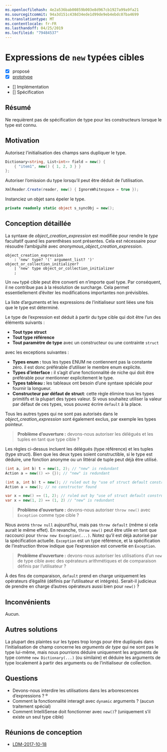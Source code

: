 ```yaml
---
ms.openlocfilehash: 4e2a536bab00859b003e8d967cb1927a99a9fa21
ms.sourcegitcommit: 94a3d151c438d34ede1d99de9eb4ebdc07ba4699
ms.translationtype: MT
ms.contentlocale: fr-FR
ms.lasthandoff: 04/25/2019
ms.locfileid: "79484537"
---
```


# <a name="target-typed-new-expressions"></a>Expressions de `new` typées cibles

* [x] proposé
* [x] [prototype](https://github.com/alrz/roslyn/tree/features/target-typed-new)
* [] Implémentation
* [] Spécification

## <a name="summary"></a>Résumé
[summary]: #summary

Ne requièrent pas de spécification de type pour les constructeurs lorsque le type est connu. 

## <a name="motivation"></a>Motivation
[motivation]: #motivation

Autorisez l’initialisation des champs sans dupliquer le type.
```cs
Dictionary<string, List<int>> field = new() {
    { "item1", new() { 1, 2, 3 } }
};
```
Autoriser l’omission du type lorsqu’il peut être déduit de l’utilisation.
```cs
XmlReader.Create(reader, new() { IgnoreWhitespace = true });
```
Instanciez un objet sans épeler le type.
```cs
private readonly static object s_syncObj = new();
```
## <a name="detailed-design"></a>Conception détaillée
[design]: #detailed-design

La syntaxe de *object_creation_expression* est modifiée pour rendre le *type* facultatif quand les parenthèses sont présentes. Cela est nécessaire pour résoudre l’ambiguïté avec *anonymous_object_creation_expression*.
```antlr
object_creation_expression
    : 'new' type? '(' argument_list? ')' object_or_collection_initializer?
    | 'new' type object_or_collection_initializer
    ;
```
Un `new` typé cible peut être converti en n’importe quel type. Par conséquent, il ne contribue pas à la résolution de surcharge. Cela permet essentiellement d’éviter les modifications importantes non prévisibles.

La liste d’arguments et les expressions de l’initialiseur sont liées une fois que le type est déterminé.

Le type de l’expression est déduit à partir du type cible qui doit être l’un des éléments suivants :

- **Tout type struct**
- **Tout type référence**
- **Tout paramètre de type** avec un constructeur ou une contrainte `struct`

avec les exceptions suivantes :

- **Types enum :** tous les types ENUM ne contiennent pas la constante zéro. il est donc préférable d’utiliser le membre enum explicite.
- **Types d’interface :** il s’agit d’une fonctionnalité de niche qui doit être préférable pour mentionner explicitement le type.
- **Types tableau :** les tableaux ont besoin d’une syntaxe spéciale pour fournir la longueur.
- **Constructeur par défaut de struct**: cette règle élimine tous les types primitifs et la plupart des types valeur. Si vous souhaitez utiliser la valeur par défaut de ces types, vous pouvez écrire `default` à la place.

Tous les autres types qui ne sont pas autorisés dans le *object_creation_expression* sont également exclus, par exemple les types pointeur.

> **Problème d’ouverture :** devons-nous autoriser les délégués et les tuples en tant que type cible ?

Les règles ci-dessus incluent les délégués (type référence) et les tuples (type struct). Bien que les deux types soient constructible, si le type est déduire, une fonction anonyme ou un littéral de tuple peut déjà être utilisé.
```cs
(int a, int b) t = new(1, 2); // "new" is redundant
Action a = new(() => {}); // "new" is redundant

(int a, int b) t = new(); // ruled out by "use of struct default constructor"
Action a = new(); // no constructor found

var x = new() == (1, 2); // ruled out by "use of struct default constructor"
var x = new(1, 2) == (1, 2) // "new" is redundant
```


> **Problème d’ouverture :** devons-nous autoriser `throw new()` avec `Exception` comme type cible ?

Nous avons `throw null` aujourd’hui, mais pas `throw default` (même si cela aurait le même effet). En revanche, `throw new()` peut être utile en tant que raccourci pour `throw new Exception(...)`. Notez qu’il est déjà autorisé par la spécification actuelle. `Exception` est un type référence, et la spécification de l’instruction throw indique que l’expression est convertie en `Exception`.

> **Problème d’ouverture :** devons-nous autoriser les utilisations d’un `new` de type cible avec des opérateurs arithmétiques et de comparaison définis par l’utilisateur ?

À des fins de comparaison, `default` prend en charge uniquement les opérateurs d’égalité (définis par l’utilisateur et intégrés). Serait-il judicieux de prendre en charge d’autres opérateurs aussi bien pour `new()` ?

## <a name="drawbacks"></a>Inconvénients
[drawbacks]: #drawbacks

Aucun.

## <a name="alternatives"></a>Autres solutions
[alternatives]: #alternatives

La plupart des plaintes sur les types trop longs pour être dupliqués dans l’initialisation de champ concerne les *arguments de type* qui ne sont pas le type lui-même, mais nous pourrions déduire uniquement les arguments de type comme `new Dictionary(...)` (ou similaire) et déduire les arguments de type localement à partir des arguments ou de l’initialiseur de collection.

## <a name="questions"></a>Questions
[questions]: #questions

- Devons-nous interdire les utilisations dans les arborescences d’expressions ? º
- Comment la fonctionnalité interagit avec `dynamic` arguments ? (aucun traitement spécial)
- Comment IntelliSense doit fonctionner avec `new()`? (uniquement s’il existe un seul type cible)
## <a name="design-meetings"></a>Réunions de conception

- [LDM-2017-10-18](https://github.com/dotnet/csharplang/blob/master/meetings/2017/LDM-2017-10-18.md#100)
